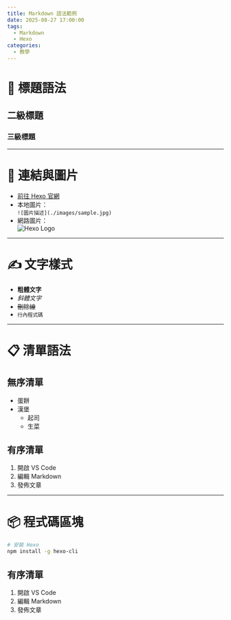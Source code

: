 ```yaml
---
title: Markdown 語法範例
date: 2025-08-27 17:00:00
tags:
  - Markdown
  - Hexo
categories:
  - 教學
---
```


# 📝 標題語法

## 二級標題
### 三級標題

---

# 🔗 連結與圖片

- [前往 Hexo 官網](https://hexo.io)
- 本地圖片：  
  `![圖片描述](./images/sample.jpg)`
- 網路圖片：  
  ![Hexo Logo](https://hexo.io/logo.svg)

---

# ✍️ 文字樣式

- **粗體文字**
- *斜體文字*
- ~~刪除線~~
- `行內程式碼`

---

# 📋 清單語法

## 無序清單
- 蛋餅
- 漢堡
  - 起司
  - 生菜

## 有序清單
1. 開啟 VS Code
2. 編輯 Markdown
3. 發佈文章

---

# 📦 程式碼區塊

```bash
# 安裝 Hexo
npm install -g hexo-cli
```


## 有序清單
1. 開啟 VS Code
2. 編輯 Markdown
3. 發佈文章